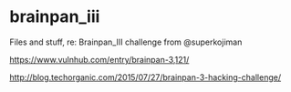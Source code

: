 # brainpan_iii

Files and stuff, re: Brainpan_III challenge from @superkojiman

https://www.vulnhub.com/entry/brainpan-3,121/

http://blog.techorganic.com/2015/07/27/brainpan-3-hacking-challenge/

